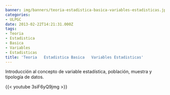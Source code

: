 ```yaml
---
banner: img/banners/teoria-estadistica-basica-variables-estadisticas.jpg
categories:
- ULPGC
date: 2013-02-22T14:21:31.000Z
tags:
- Teoria
- Estadistica
- Basica
- Variables
- Estadisticas
title: 'Teoria   Estadistica Basica   Variables Estadisticas'
---
```


Introducción al concepto de variable estadística, población, muestra  y tipología de datos.

{{< youtube 3siF6yQ9jmg >}}
